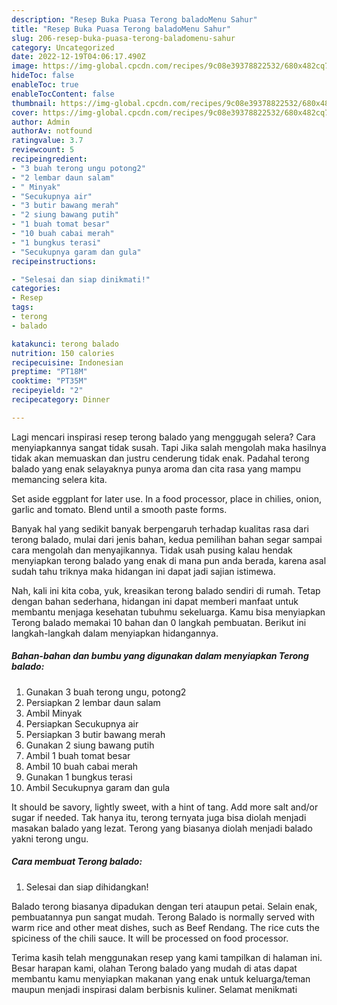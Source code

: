 ```yaml
---
description: "Resep Buka Puasa Terong baladoMenu Sahur"
title: "Resep Buka Puasa Terong baladoMenu Sahur"
slug: 206-resep-buka-puasa-terong-baladomenu-sahur
category: Uncategorized
date: 2022-12-19T04:06:17.490Z
image: https://img-global.cpcdn.com/recipes/9c08e39378822532/680x482cq70/terong-balado-foto-resep-utama.jpg
hideToc: false
enableToc: true
enableTocContent: false
thumbnail: https://img-global.cpcdn.com/recipes/9c08e39378822532/680x482cq70/terong-balado-foto-resep-utama.jpg
cover: https://img-global.cpcdn.com/recipes/9c08e39378822532/680x482cq70/terong-balado-foto-resep-utama.jpg
author: Admin
authorAv: notfound
ratingvalue: 3.7
reviewcount: 5
recipeingredient:
- "3 buah terong ungu potong2"
- "2 lembar daun salam"
- " Minyak"
- "Secukupnya air"
- "3 butir bawang merah"
- "2 siung bawang putih"
- "1 buah tomat besar"
- "10 buah cabai merah"
- "1 bungkus terasi"
- "Secukupnya garam dan gula"
recipeinstructions:

- "Selesai dan siap dinikmati!"
categories:
- Resep
tags:
- terong
- balado

katakunci: terong balado 
nutrition: 150 calories
recipecuisine: Indonesian
preptime: "PT18M"
cooktime: "PT35M"
recipeyield: "2"
recipecategory: Dinner

---
```



Lagi mencari inspirasi resep terong balado yang menggugah selera? Cara menyiapkannya sangat tidak susah. Tapi Jika salah mengolah maka hasilnya tidak akan memuaskan dan justru cenderung tidak enak. Padahal terong balado yang enak selayaknya punya aroma dan cita rasa yang mampu memancing selera kita.


Set aside eggplant for later use. In a food processor, place in chilies, onion, garlic and tomato. Blend until a smooth paste forms.

Banyak hal yang sedikit banyak berpengaruh terhadap kualitas rasa dari terong balado, mulai dari jenis bahan, kedua pemilihan bahan segar sampai cara mengolah dan menyajikannya. Tidak usah pusing kalau hendak menyiapkan terong balado yang enak di mana pun anda berada, karena asal sudah tahu triknya maka hidangan ini dapat jadi sajian istimewa.


Nah, kali ini kita coba, yuk, kreasikan terong balado sendiri di rumah. Tetap dengan bahan sederhana, hidangan ini dapat memberi manfaat untuk membantu menjaga kesehatan tubuhmu sekeluarga. Kamu bisa menyiapkan Terong balado memakai 10 bahan dan 0 langkah pembuatan. Berikut ini langkah-langkah dalam menyiapkan hidangannya.

<!--inarticleads1-->

##### Bahan-bahan dan bumbu yang digunakan dalam menyiapkan Terong balado:

1. Gunakan 3 buah terong ungu, potong2
1. Persiapkan 2 lembar daun salam
1. Ambil  Minyak
1. Persiapkan Secukupnya air
1. Persiapkan 3 butir bawang merah
1. Gunakan 2 siung bawang putih
1. Ambil 1 buah tomat besar
1. Ambil 10 buah cabai merah
1. Gunakan 1 bungkus terasi
1. Ambil Secukupnya garam dan gula


It should be savory, lightly sweet, with a hint of tang. Add more salt and/or sugar if needed. Tak hanya itu, terong ternyata juga bisa diolah menjadi masakan balado yang lezat. Terong yang biasanya diolah menjadi balado yakni terong ungu. 

<!--inarticleads2-->

##### Cara membuat Terong balado:


1. Selesai dan siap dihidangkan!

Balado terong biasanya dipadukan dengan teri ataupun petai. Selain enak, pembuatannya pun sangat mudah. Terong Balado is normally served with warm rice and other meat dishes, such as Beef Rendang. The rice cuts the spiciness of the chili sauce. It will be processed on food processor. 

Terima kasih telah menggunakan resep yang kami tampilkan di halaman ini. Besar harapan kami, olahan Terong balado yang mudah di atas dapat membantu kamu menyiapkan makanan yang enak untuk keluarga/teman maupun menjadi inspirasi dalam berbisnis kuliner. Selamat menikmati
